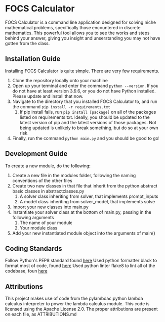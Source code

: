 # FOCS Calculator
FOCS Calculator is a command line application designed for solving niche mathematical problems, specifically those encountered in discrete mathematics. This powerful tool allows you to see the works and steps behind your answer, giving you insight and unserstanding you may not have gotten from the class.

## Installation Guide
Installing FOCS Calculator is quite simple. There are very few requirements.

1. Clone the repository locally onto your machine
2. Open up your terminal and enter the command `python --version`. If you do not have at least version 3.9.6, or you do not have Python installed. Please update and install that now.
3. Navigate to the directory that you installed FOCS Calculator to, and run the command `pip install -r requirements.txt`
    1. If pip install fails, run `pip install [package]` on all of the packages listed on requirements.txt. Ideally, you should be updated to the latest version of pip and the latest versions of those packages. Not being updated is unlikely to break something, but do so at your own risk. 
4. Finally, run the command `python main.py` and you should be good to go!

## Development Guide
To create a new module, do the following: 

1. Create a new file in the modules folder, following the naming conventions of the other files
2. Create two new classes in that file that inherit from the python abstract basic classes in abstractclasses.py
    1. A solver class inheriting from solver, that implements prompt_inputs
    2. A model class inheriting from solver_model, that implements solve
3. Import your new classes into main.py
4. Instantiate your solver class at the bottom of main.py, passing in the following arguments
    1. The name of your module
    2. Your module class
5. Add your new instantiated module object into the arguments of main()

## Coding Standards
Follow Python's PEP8 standard found [here](https://www.python.org/dev/peps/pep-0008/)
Used python formatter black to format most of code, found [here](https://pypi.org/project/black/)
Used python linter flake8 to lint all of the codebase, foun [here](https://pypi.org/project/flake8/)

## Attributions
This project makes use of code from the pylambdac python lambda calculus interpreter to power the lambda calculus module. This code is licensed using the Apache License 2.0. The proper attributions are present on each file, as ATTRIBUTIONS.md